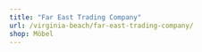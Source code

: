 ```yaml
---
title: "Far East Trading Company"
url: /virginia-beach/far-east-trading-company/
shop: Möbel
---
```

